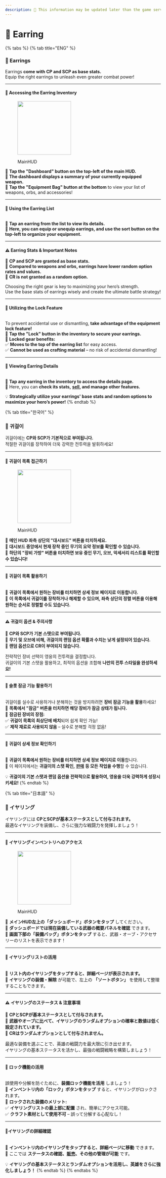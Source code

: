 ```yaml
---
description: 🛑 This information may be updated later than the game server data.
---
```


# 🍒 Earring

{% tabs %}
{% tab title="ENG" %}
### 🍒 Earrings

Earrings **come with CP and SCP as base stats.**\
Equip the right earrings to unleash even greater combat power!

***

#### 🔹 Accessing the Earring Inventory

<figure><img src="../../../.gitbook/assets/1-1.jpg" alt="" width="173"><figcaption><p>MainHUD</p></figcaption></figure>

📌 **Tap the "Dashboard" button on the top-left of the main HUD.**\
📌 **The dashboard displays a summary of your currently equipped weapon.**\
📌 **Tap the "Equipment Bag" button at the bottom** to view your list of weapons, orbs, and accessories!

***

#### 🔹 Using the Earring List

<figure><img src="../../../.gitbook/assets/귀걸이2.png" alt=""><figcaption></figcaption></figure>

📌 **Tap an earring from the list to view its details.**\
📌 **Here, you can equip or unequip earrings, and use the sort button on the top-left to organize your equipment.**

***

#### ⚠️ **Earring Stats & Important Notes**

🔹 **CP and SCP are granted as base stats.**\
🔹 **Compared to weapons and orbs, earrings have lower random option rates and values.**\
🔹 **CR is not granted as a random option.**

Choosing the right gear is key to maximizing your hero’s strength.\
Use the base stats of earrings wisely and create the ultimate battle strategy!

***

#### 🔹 Utilizing the Lock Feature

<figure><img src="../../../.gitbook/assets/귀걸이1.png" alt=""><figcaption></figcaption></figure>

To prevent accidental use or dismantling, **take advantage of the equipment lock feature!**\
📌 **Tap the "Lock" button in the inventory to secure your earrings.**\
📌 **Locked gear benefits:**\
✅ **Moves to the top of the earring list** for easy access.\
✅ **Cannot be used as crafting material** – no risk of accidental dismantling!

***

#### 🔹 Viewing Earring Details

<figure><img src="../../../.gitbook/assets/귀걸이.png" alt=""><figcaption></figcaption></figure>

📌 **Tap any earring in the inventory to access the details page.**\
📌 Here, you can **check its stats,** [**sell**](../../../trade/market/trading-items/)**, and manage other features.**

💡 **Strategically utilize your earrings' base stats and random options to maximize your hero’s power!**
{% endtab %}

{% tab title="한국어" %}
### 🍒 **귀걸이**

귀걸이에는 **CP와 SCP가 기본적으로 부여됩니다.**\
적절한 귀걸이를 장착하여 더욱 강력한 전투력을 발휘하세요!

***

#### 🔹 **귀걸이 목록 접근하기**

<figure><img src="../../../.gitbook/assets/1-1.jpg" alt="" width="173"><figcaption><p>MainHUD</p></figcaption></figure>

📌 **메인 HUD 좌측 상단의 "대시보드" 버튼을 터치하세요.**\
📌 **대시보드 중앙에서 현재 장착 중인 무기의 요약 정보를 확인할 수 있습니다.**\
📌 **하단의 "장비 가방" 버튼을 터치하면 보유 중인 무기, 오브, 악세서리 리스트를 확인할 수 있습니다!**

***

#### 🔹 **귀걸이 목록 활용하기**

<figure><img src="../../../.gitbook/assets/귀걸이2.png" alt=""><figcaption></figcaption></figure>

📌 **귀걸이 목록에서 원하는 장비를 터치하면 상세 정보 페이지로 이동합니다.**\
📌 **이 목록에서 귀걸이를 장착하거나 해제할 수 있으며, 좌측 상단의 정렬 버튼을 이용해 원하는 순서로 정렬할 수도 있습니다.**

***

#### ⚠️ **귀걸이 옵션 & 주의사항**

🔹 **CP와 SCP가 기본 스탯으로 부여됩니다.**\
🔹 **무기 및 오브에 비해, 귀걸이의 랜덤 옵션 확률과 수치는 낮게 설정되어 있습니다.**\
🔹 **랜덤 옵션으로 CR이 부여되지 않습니다.**

전략적인 장비 선택이 영웅의 전투력을 결정합니다.\
귀걸이의 기본 스탯을 활용하고, 최적의 옵션을 조합해 **나만의 전투 스타일을 완성하세요!**

***

#### 🔹 **슬롯 잠금 기능 활용하기**

<figure><img src="../../../.gitbook/assets/귀걸이1.png" alt=""><figcaption></figcaption></figure>

귀걸이를 실수로 사용하거나 분해하는 것을 방지하려면 **장비 잠금 기능을 활용**하세요!\
📌 **목록에서 "잠금" 버튼을 터치하면 해당 장비가 잠금 상태가 됩니다.**\
📌 **잠금된 장비의 장점:**\
✅ **귀걸이 목록의 최상단에 배치**되어 쉽게 확인 가능!\
✅ **제작 재료로 사용되지 않음** – 실수로 분해할 걱정 없음!

***

#### 🔹 **귀걸이 상세 정보 확인하기**

<figure><img src="../../../.gitbook/assets/귀걸이.png" alt=""><figcaption></figcaption></figure>

📌 **귀걸이 목록에서 원하는 장비를 터치하면 상세 정보 페이지로 이동**합니다.\
📌 이 페이지에서는 **귀걸이의 스탯 확인,** [**판매**](../../../trade/market/trading-items/) **등 모든 작업을 수행**할 수 있습니다.

💡 **귀걸이의 기본 스탯과 랜덤 옵션을 전략적으로 활용하여, 영웅을 더욱 강력하게 성장시키세요!**&#x20;
{% endtab %}

{% tab title="日本語" %}
### 🍒 イヤリング

イヤリングには **CPとSCPが基本ステータスとして付与されます。**\
最適なイヤリングを装備し、さらに強力な戦闘力を発揮しましょう！

***

#### 🔹 イヤリングインベントリへのアクセス

<figure><img src="../../../.gitbook/assets/1-1.jpg" alt="" width="173"><figcaption><p>MainHUD</p></figcaption></figure>

📌 **メインHUD左上の「ダッシュボード」ボタンをタップ** してください。\
📌 **ダッシュボードでは現在装備している武器の概要パネルを確認** できます。\
📌 **画面下部の「装備バッグ」ボタンをタップ** すると、武器・オーブ・アクセサリーのリストを表示できます！

***

#### 🔹 イヤリングリストの活用

<figure><img src="../../../.gitbook/assets/귀걸이2.png" alt=""><figcaption></figcaption></figure>

📌 **リスト内のイヤリングをタップすると、詳細ページが表示されます。**\
📌 **イヤリングの装備・解除** が可能で、左上の **「ソートボタン」** を使用して整理することもできます。

***

#### ⚠️ **イヤリングのステータス & 注意事項**

🔹 **CPとSCPが基本ステータスとして付与されます。**\
🔹 **武器やオーブに比べて、イヤリングのランダムオプションの確率と数値は低く設定されています。**\
🔹 **CRはランダムオプションとして付与されません。**

最適な装備を選ぶことで、英雄の戦闘力を最大限に引き出せます。\
イヤリングの基本ステータスを活かし、最強の戦闘戦略を構築しましょう！

***

#### 🔹 **ロック機能の活用**

<figure><img src="../../../.gitbook/assets/귀걸이1.png" alt=""><figcaption></figcaption></figure>

誤使用や分解を防ぐために、**装備ロック機能を活用** しましょう！\
📌 **インベントリ内の「ロック」ボタンをタップ** すると、イヤリングがロックされます。\
📌 **ロックされた装備のメリット:**\
✅ **イヤリングリストの最上部に配置** され、簡単にアクセス可能。\
✅ **クラフト素材として使用不可** – 誤って分解する心配なし！

***

#### 🔹イヤリングの詳細確認

<figure><img src="../../../.gitbook/assets/귀걸이.png" alt=""><figcaption></figcaption></figure>

📌 **インベントリ内のイヤリングをタップすると、詳細ページに移動** できます。\
📌 ここでは **ステータスの確認、**[**販売**](../../../trade/market/trading-items/)**、その他の管理が可能** です。

💡 **イヤリングの基本ステータスとランダムオプションを活用し、英雄をさらに強化しましょう！**
{% endtab %}
{% endtabs %}
